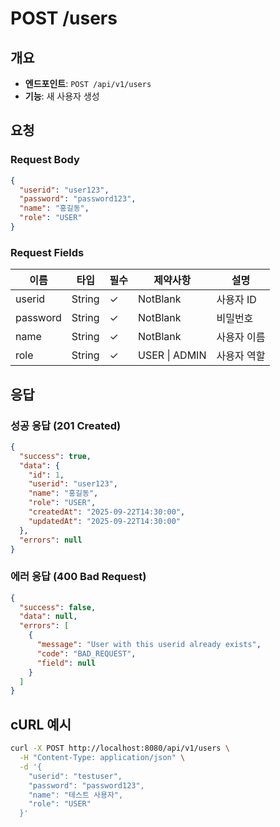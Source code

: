 # POST /users

## 개요
- **엔드포인트**: `POST /api/v1/users`
- **기능**: 새 사용자 생성

## 요청
### Request Body
```json
{
  "userid": "user123",
  "password": "password123",
  "name": "홍길동",
  "role": "USER"
}
```

### Request Fields
| 이름 | 타입 | 필수 | 제약사항 | 설명 |
|------|------|------|----------|------|
| userid | String | ✓ | NotBlank | 사용자 ID |
| password | String | ✓ | NotBlank | 비밀번호 |
| name | String | ✓ | NotBlank | 사용자 이름 |
| role | String | ✓ | USER \| ADMIN | 사용자 역할 |

## 응답
### 성공 응답 (201 Created)
```json
{
  "success": true,
  "data": {
    "id": 1,
    "userid": "user123",
    "name": "홍길동",
    "role": "USER",
    "createdAt": "2025-09-22T14:30:00",
    "updatedAt": "2025-09-22T14:30:00"
  },
  "errors": null
}
```

### 에러 응답 (400 Bad Request)
```json
{
  "success": false,
  "data": null,
  "errors": [
    {
      "message": "User with this userid already exists",
      "code": "BAD_REQUEST",
      "field": null
    }
  ]
}
```

## cURL 예시
```bash
curl -X POST http://localhost:8080/api/v1/users \
  -H "Content-Type: application/json" \
  -d '{
    "userid": "testuser",
    "password": "password123",
    "name": "테스트 사용자",
    "role": "USER"
  }'
```